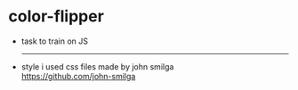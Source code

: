 # color-flipper
* task to train on JS <hr>
* style i used css files made by john smilga <br>
https://github.com/john-smilga

